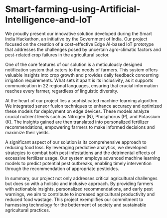 # Smart-farming-using-Artificial-Intelligence-and-IoT
We proudly present our innovative solution developed during the Smart India Hackathon, an initiative by the Government of India. Our project focused on the creation of a cost-effective Edge AI-based IoT prototype that addresses the challenges posed by uncertain agro-climatic factors and pest-related crop failures in the agricultural sector.

One of the core features of our solution is a meticulously designed notification system that caters to the needs of farmers. This system offers valuable insights into crop growth and provides daily feedback concerning irrigation requirements. What sets it apart is its inclusivity, as it supports communication in 22 regional languages, ensuring that crucial information reaches every farmer, regardless of linguistic diversity.

At the heart of our project lies a sophisticated machine-learning algorithm. We integrated sensor fusion techniques to enhance accuracy and optimized these models for deployment on edge devices. These models analyze crucial nutrient levels such as Nitrogen (N), Phosphorus (P), and Potassium (K). The insights gained are then translated into personalized fertilizer recommendations, empowering farmers to make informed decisions and maximize their yields.

A significant aspect of our solution is its comprehensive approach to reducing food loss. By leveraging predictive analytics, we developed strategies to combat both pest infestations and the detrimental effects of excessive fertilizer usage. Our system employs advanced machine learning models to predict potential pest outbreaks, enabling timely intervention through the recommendation of appropriate pesticides.

In summary, our project not only addresses critical agricultural challenges but does so with a holistic and inclusive approach. By providing farmers with actionable insights, personalized recommendations, and early pest warnings, we aim to contribute to increased agricultural productivity and reduced food wastage. This project exemplifies our commitment to harnessing technology for the betterment of society and sustainable agricultural practices.
